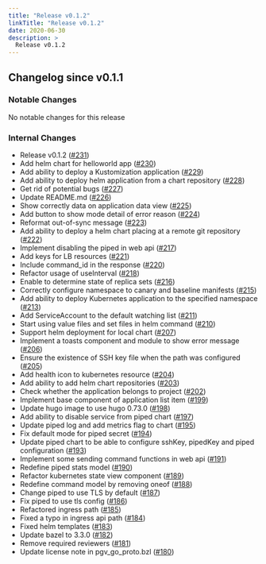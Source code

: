 ```yaml
---
title: "Release v0.1.2"
linkTitle: "Release v0.1.2"
date: 2020-06-30
description: >
  Release v0.1.2
---
```


## Changelog since v0.1.1

### Notable Changes

No notable changes for this release

### Internal Changes
* Release v0.1.2 ([#231](https://github.com/pipe-cd/pipe/pull/231))
* Add helm chart for helloworld app ([#230](https://github.com/pipe-cd/pipe/pull/230))
* Add ability to deploy a Kustomization application ([#229](https://github.com/pipe-cd/pipe/pull/229))
* Add ability to deploy helm application from a chart repository ([#228](https://github.com/pipe-cd/pipe/pull/228))
* Get rid of potential bugs ([#227](https://github.com/pipe-cd/pipe/pull/227))
* Update README.md ([#226](https://github.com/pipe-cd/pipe/pull/226))
* Show correctly data on application data view ([#225](https://github.com/pipe-cd/pipe/pull/225))
*  Add button to show mode detail of error reason ([#224](https://github.com/pipe-cd/pipe/pull/224))
* Reformat out-of-sync message ([#223](https://github.com/pipe-cd/pipe/pull/223))
* Add ability to deploy a helm chart placing at a remote git repository ([#222](https://github.com/pipe-cd/pipe/pull/222))
* Implement disabling the piped in web api ([#217](https://github.com/pipe-cd/pipe/pull/217))
* Add keys for LB resources ([#221](https://github.com/pipe-cd/pipe/pull/221))
* Include command_id in the response ([#220](https://github.com/pipe-cd/pipe/pull/220))
* Refactor usage of useInterval ([#218](https://github.com/pipe-cd/pipe/pull/218))
* Enable to determine state of replica sets ([#216](https://github.com/pipe-cd/pipe/pull/216))
* Correctly configure namespace to canary and baseline manifests ([#215](https://github.com/pipe-cd/pipe/pull/215))
* Add ability to deploy Kubernetes application to the specified namespace ([#213](https://github.com/pipe-cd/pipe/pull/213))
* Add ServiceAccount to the default watching list ([#211](https://github.com/pipe-cd/pipe/pull/211))
* Start using value files and set files in helm command ([#210](https://github.com/pipe-cd/pipe/pull/210))
* Support helm deployment for local chart ([#207](https://github.com/pipe-cd/pipe/pull/207))
* Implement a toasts component and module to show error message ([#206](https://github.com/pipe-cd/pipe/pull/206))
* Ensure the existence of SSH key file when the path was configured ([#205](https://github.com/pipe-cd/pipe/pull/205))
* Add health icon to kubernetes resource ([#204](https://github.com/pipe-cd/pipe/pull/204))
* Add ability to add helm chart repositories ([#203](https://github.com/pipe-cd/pipe/pull/203))
* Check whether the application belongs to project ([#202](https://github.com/pipe-cd/pipe/pull/202))
* Implement base component of application list item ([#199](https://github.com/pipe-cd/pipe/pull/199))
* Update hugo image to use hugo 0.73.0 ([#198](https://github.com/pipe-cd/pipe/pull/198))
* Add ability to disable service from piped chart ([#197](https://github.com/pipe-cd/pipe/pull/197))
* Update piped log and add metrics flag to chart ([#195](https://github.com/pipe-cd/pipe/pull/195))
* Fix default mode for piped secret ([#194](https://github.com/pipe-cd/pipe/pull/194))
* Update piped chart to be able to configure sshKey, pipedKey and piped configuration ([#193](https://github.com/pipe-cd/pipe/pull/193))
* Implement some sending command functions in web api ([#191](https://github.com/pipe-cd/pipe/pull/191))
* Redefine piped stats model ([#190](https://github.com/pipe-cd/pipe/pull/190))
* Refactor kubernetes state view component ([#189](https://github.com/pipe-cd/pipe/pull/189))
* Redefine command model by removing oneof ([#188](https://github.com/pipe-cd/pipe/pull/188))
* Change piped to use TLS by default ([#187](https://github.com/pipe-cd/pipe/pull/187))
* Fix piped to use tls config ([#186](https://github.com/pipe-cd/pipe/pull/186))
* Refactored ingress path ([#185](https://github.com/pipe-cd/pipe/pull/185))
* Fixed a typo in ingress api path ([#184](https://github.com/pipe-cd/pipe/pull/184))
* Fixed helm templates ([#183](https://github.com/pipe-cd/pipe/pull/183))
* Update bazel to 3.3.0 ([#182](https://github.com/pipe-cd/pipe/pull/182))
* Remove required reviewers ([#181](https://github.com/pipe-cd/pipe/pull/181))
* Update license note in pgv_go_proto.bzl ([#180](https://github.com/pipe-cd/pipe/pull/180))
